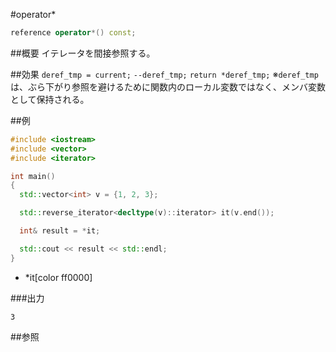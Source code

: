 #operator*
```cpp
reference operator*() const;
```

##概要
イテレータを間接参照する。


##効果
`deref_tmp = current;`
`--deref_tmp;`
`return *deref_tmp;`
※`deref_tmp`は、ぶら下がり参照を避けるために関数内のローカル変数ではなく、メンバ変数として保持される。


##例
```cpp
#include <iostream>
#include <vector>
#include <iterator>

int main()
{
  std::vector<int> v = {1, 2, 3};

  std::reverse_iterator<decltype(v)::iterator> it(v.end());

  int& result = *it;

  std::cout << result << std::endl;
}
```
* *it[color ff0000]

###出力
```
3
```

##参照


